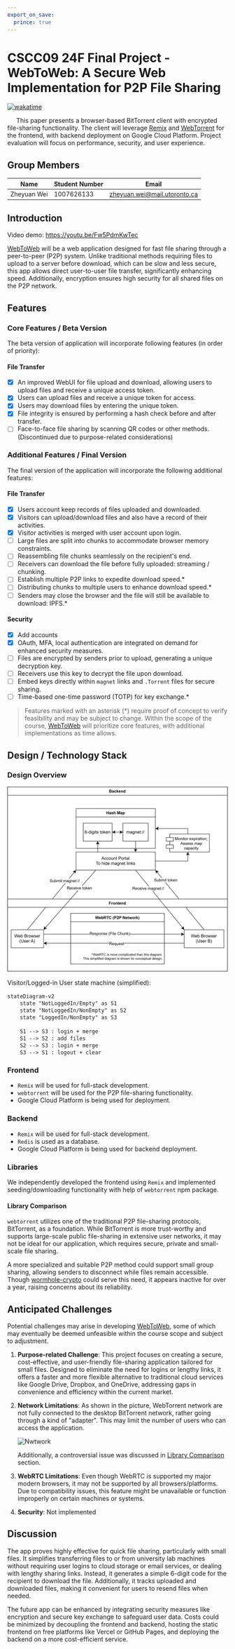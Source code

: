 ```yaml
---
export_on_save:
  prince: true
---
```


# CSCC09 24F Final Project - WebToWeb: A Secure Web Implementation for P2P File Sharing

[![wakatime](https://wakatime.com/badge/user/e96f5331-d426-487c-9075-815806be0f98/project/49ec25ed-8500-447c-9a91-29d3244f5783.svg)](https://wakatime.com/badge/user/e96f5331-d426-487c-9075-815806be0f98/project/49ec25ed-8500-447c-9a91-29d3244f5783)

$\quad$ This paper presents a browser-based BitTorrent client with encrypted file-sharing functionality. The client will leverage [Remix](https://remix.run/) and [WebTorrent](https://github.com/webtorrent/webtorrent) for the frontend, with backend deployment on Google Cloud Platform. Project evaluation will focus on performance, security, and user experience.

## Group Members

| Name | Student Number | Email |
| ---- | -------------- | ----- |
| Zheyuan Wei | 1007626133 | <zheyuan.wei@mail.utoronto.ca> |

## Introduction

Video demo: <https://youtu.be/Fw5PdmKwTec>

[WebToWeb](#introduction) will be a web application designed for fast file sharing through a peer-to-peer (P2P) system. Unlike traditional methods requiring files to upload to a server before download, which can be slow and less secure, this app allows direct user-to-user file transfer, significantly enhancing speed. Additionally, encryption ensures high security for all shared files on the P2P network.

## Features

### Core Features / Beta Version

The beta version of application will incorporate following features (in order of priority):

#### File Transfer

- [x] An improved WebUI for file upload and download, allowing users to upload files and receive a unique access token.
- [x] Users can upload files and receive a unique token for access.
- [x] Users may download files by entering the unique token.
- [x] File integrity is ensured by performing a hash check before and after transfer.
- [ ] Face-to-face file sharing by scanning QR codes or other methods. (Discontinued due to purpose-related considerations)

### Additional Features / Final Version

The final version of the application will incorporate the following additional features:

#### File Transfer

- [x] Users account keep records of files uploaded and downloaded.
- [x] Visitors can upload/download files and also have a record of their activities.
- [x] Visitor activities is merged with user account upon login.
- [ ] Large files are split into chunks to accommodate browser memory constraints.
- [ ] Reassembling file chunks seamlessly on the recipient's end.
- [ ] Receivers can download the file before fully uploaded: streaming / chunking.
- [ ] Establish multiple P2P links to expedite download speed.*
- [ ] Distributing chunks to multiple users to enhance download speed.*
- [ ] Senders may close the browser and the file will still be available to download: IPFS.*

#### Security

- [x] Add accounts
- [x] OAuth, MFA, local authentication are integrated on demand for enhanced security measures.
- [ ] Files are encrypted by senders prior to upload, generating a unique decryption key.
- [ ] Receivers use this key to decrypt the file upon download.
- [ ] Embed keys directly within `magnet` links and `.Torrent` files for secure sharing.
- [ ] Time-based one-time password (TOTP) for key exchange.*

> Features marked with an asterisk (*) require proof of concept to verify feasibility and may be subject to change.
> Within the scope of the course, [WebToWeb](#introduction) will prioritize core features, with additional implementations as time allows.

## Design / Technology Stack

### Design Overview

![System_Design](./Structure-v2.drawio.svg)

Visitor/Logged-in User state machine (simplified):

```mermaid
stateDiagram-v2
    state "NotLoggedIn/Empty" as S1
    state "NotLoggedIn/NonEmpty" as S2
    state "LoggedIn/NonEmpty" as S3

    S1 --> S3 : login + merge
    S1 --> S2 : add files
    S2 --> S3 : login + merge
    S3 --> S1 : logout + clear
```

### Frontend

- `Remix` will be used for full-stack development.
- `webtorrent` will be used for the P2P file-sharing functionality.
- Google Cloud Platform is being used for deployment.

### Backend

- `Remix` will be used for full-stack development.
- `Redis` is used as a database.
- Google Cloud Platform is being used for backend deployment.

### Libraries

We independently developed the frontend using `Remix` and implemented seeding/downloading functionality with help of `webtorrent` npm package.

#### Library Comparison

`webtorrent` utilizes one of the traditional P2P file-sharing protocols, BitTorrent, as a foundation. While BitTorrent is more trust-worthy and supports large-scale public file-sharing in extensive user networks, it may not be ideal for our application, which requires secure, private and small-scale file sharing.

A more specialized and suitable P2P method could support small group sharing, allowing senders to disconnect while files remain accessible. Though [wormhole-crypto](https://github.com/SocketDev/wormhole-crypto) could serve this need, it appears inactive for over a year, raising concerns about its reliability.

## Anticipated Challenges

Potential challenges may arise in developing [WebToWeb](#introduction), some of which may eventually be deemed unfeasible within the course scope and subject to adjustment.

1. **Purpose-related Challenge**: This project focuses on creating a secure, cost-effective, and user-friendly file-sharing application tailored for small files. Designed to eliminate the need for logins or lengthy links, it offers a faster and more flexible alternative to traditional cloud services like Google Drive, Dropbox, and OneDrive, addressing gaps in convenience and efficiency within the current market.

2. **Network Limitations**: As shown in the picture, WebTorrent network are not fully connected to the desktop BitTorrent network, rather going through a kind of "adapter". This may limit the number of users who can access the application.

   ![Nwtwork](https://camo.githubusercontent.com/ad3fe62845574fe458a186fe76055198fc2d896fc5f50241c7993403e21f9a86/68747470733a2f2f776562746f7272656e742e696f2f696d672f6e6574776f726b2e706e67)

    Additionally, a controversial issue was discussed in [Library Comparison](#library-comparison) section.

3. **WebRTC Limitations**: Even though WebRTC is supported my major modern browsers, it may not be supported by all browsers/platforms. Due to compatibility issues, this feature might be unavailable or function improperly on certain machines or systems.

4. **Security**: Not implemented

## Discussion

The app proves highly effective for quick file sharing, particularly with small files. It simplifies transferring files to or from university lab machines without requiring user logins to cloud storage or email services, or dealing with lengthy sharing links. Instead, it generates a simple 6-digit code for the recipient to download the file. Additionally, it tracks uploaded and downloaded files, making it convenient for users to resend files when needed.

The future app can be enhanced by integrating security measures like encryption and secure key exchange to safeguard user data. Costs could be minimized by decoupling the frontend and backend, hosting the static frontend on free platforms like Vercel or GitHub Pages, and deploying the backend on a more cost-efficient service.
